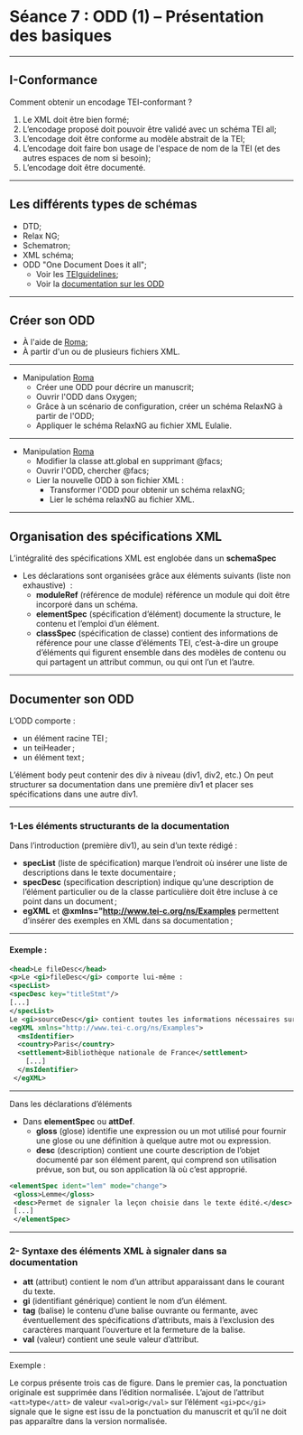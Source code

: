 # Séance 7 : ODD (1) – Présentation des basiques 

---
## I-Conformance

Comment obtenir un encodage TEI-conformant ? 

1. Le XML doit être bien formé;
2. L’encodage proposé doit pouvoir être validé avec un schéma TEI all;
3. L’encodage doit être conforme au modèle abstrait de la TEI;
4. L’encodage doit faire bon usage de l'espace de nom de la TEI (et des autres espaces de nom si besoin);
5. L’encodage doit être documenté.

--- 

## Les différents types de schémas

- DTD;
- Relax NG;
- Schematron;
- XML schéma;
- ODD "One Document Does it all";
	- Voir les [TEIguidelines](http://www.tei-c.org/release/doc/tei-p5-doc/en/html/USE.html);
	- Voir la [documentation sur les ODD](http://www.tei-c.org/guidelines/customization/getting-started-with-p5-odds/)

---
## Créer son ODD

- À l'aide de [Roma](https://roma.tei-c.org);
- À partir d'un ou de plusieurs fichiers XML.

---

- Manipulation [Roma](http://roma.tei-c.org)
	- Créer une ODD pour décrire un manuscrit;
	- Ouvrir l'ODD dans Oxygen;
	- Grâce à un scénario de configuration, créer un schéma RelaxNG à partir de l'ODD;
	- Appliquer le schéma RelaxNG au fichier XML Eulalie.
---
- Manipulation [Roma](http://roma.tei-c.org)
	- Modifier la classe att.global en supprimant @facs;
	- Ouvrir l'ODD, chercher @facs;
	- Lier la nouvelle ODD à son fichier XML :
		- Transformer l'ODD pour obtenir un schéma relaxNG;
		- Lier le schéma relaxNG au fichier XML.
---
## Organisation des spécifications XML

L’intégralité des spécifications XML est englobée dans un **schemaSpec**

- Les déclarations sont organisées grâce aux éléments suivants (liste non exhaustive)  :
	- **moduleRef** (référence de module) référence un module qui doit être incorporé dans un schéma.
	- **elementSpec** (spécification d’élément) documente la structure, le contenu et l’emploi d’un élément.
	- **classSpec** (spécification de classe) contient des informations de référence pour une classe d’éléments TEI, c’est-à-dire un groupe d’éléments qui figurent ensemble dans des modèles de contenu ou qui partagent un attribut commun, ou qui ont l’un et l’autre.

---
## Documenter son ODD

L’ODD comporte :
- un élément racine TEI ; 
- un teiHeader ;
- un élément text ;

L’élément body peut contenir des div à niveau (div1, div2, etc.)
On peut structurer sa documentation dans une première div1 et placer ses spécifications dans une autre div1.

---

### 1-Les éléments structurants de la documentation

Dans l’introduction (première div1), au sein d’un texte rédigé :

- **specList** (liste de spécification) marque l’endroit où insérer une liste de descriptions dans le texte documentaire ;
- **specDesc** (specification description) indique qu’une description de l’élément particulier ou de la classe particulière doit être incluse à ce point dans un document ;
- **egXML** et **@xmlns="http://www.tei-c.org/ns/Examples** permettent d’insérer des exemples en XML dans sa documentation ;

---

#### Exemple :
```XML
<head>Le fileDesc</head>
<p>Le <gi>fileDesc</gi> comporte lui-même :
<specList>
<specDesc key="titleStmt"/>
[...]
</specList>
Le <gi>sourceDesc</gi> contient toutes les informations nécessaires sur le manuscrit de base, C<hi rend="exp">1</hi><note>Le sigle correspond au manuscrit 412 de la Bibliothèque Nationale de France</note>.</p>
<egXML xmlns="http://www.tei-c.org/ns/Examples">
  <msIdentifier>
  <country>Paris</country>
  <settlement>Bibliothèque nationale de France</settlement>
    [...]
  </msIdentifier>                           
 </egXML>
  ```
 
 ---
 Dans les déclarations d’éléments 
 
- Dans **elementSpec** ou **attDef**.
	- **gloss** (glose) identifie une expression ou un mot utilisé pour fournir une glose ou une définition à quelque autre mot ou expression.
	- **desc** (description) contient une courte description de l’objet documenté par son élément parent, qui comprend son utilisation prévue, son but, ou son application là où c’est approprié.
```XML
<elementSpec ident="lem" mode="change">
 <gloss>Lemme</gloss>
 <desc>Permet de signaler la leçon choisie dans le texte édité.</desc>
 [...]
 </elementSpec>
```
---
### 2- Syntaxe des éléments XML à signaler dans sa documentation

- **att** (attribut) contient le nom d’un attribut apparaissant dans le courant du texte.
- **gi** (identifiant générique) contient le nom d’un élément.
- **tag** (balise) le contenu d’une balise ouvrante ou fermante, avec éventuellement des spécifications d’attributs, mais à l’exclusion des caractères marquant l’ouverture et la fermeture de la balise.
- **val** (valeur) contient une seule valeur d’attribut.

---
Exemple :

Le corpus présente trois cas de figure. Dans le premier cas, la ponctuation originale est supprimée dans l’édition normalisée. L’ajout de l’attribut `<att>`type`</att>` de valeur `<val>`orig`</val>` sur l’élément `<gi>`pc`</gi>` signale que le signe est issu de la ponctuation du manuscrit et qu’il ne doit pas apparaître dans la version normalisée.




